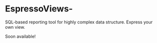 # EspressoViews-
SQL-based reporting tool for highly complex data structure. Express your own view. 

Soon available!
